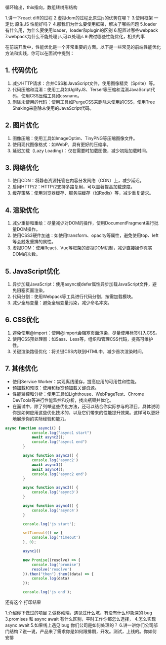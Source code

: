 循环输出，this指向，数组转树形结构

1.讲一下react diff的过程
2.虚拟dom的过程比原生js的优势在哪？
3.使用框架 一定比 原生JS 性能好吗？
4.那我们为什么要使用框架，解决了哪些问题
5.loader有什么用，为什么要使用loader，loader和plugin的区别
6.配置过哪些webpack
7.webpack为什么不能处理 js,可以处理js
9.做过哪些性能优化，相关的事




在前端开发中，性能优化是一个非常重要的方面。以下是一些常见的前端性能优化方法和实践，你可以在面试中提到：
## 1. 代码优化
1. 减少HTTP请求：合并CSS和JavaScript文件，使用图像精灵（Sprite）等。
2. 代码压缩和混淆：使用工具如UglifyJS、Terser等压缩和混淆JavaScript代码，使用CSS压缩工具如cssnano。
3. 删除未使用的代码：使用工具如PurgeCSS来删除未使用的CSS，使用Tree Shaking来删除未使用的JavaScript代码。
## 2. 图片优化
1. 图像压缩：使用工具如ImageOptim、TinyPNG等压缩图像文件。
2. 使用现代图像格式：如WebP，具有更好的压缩率。
3. 延迟加载（Lazy Loading）：仅在需要时加载图像，减少初始加载时间。
## 3. 网络优化
1. 使用CDN：将静态资源托管在内容分发网络（CDN）上，减少延迟。
2. 启用HTTP/2：HTTP/2支持多路复用，可以显著提高加载速度。
3. 缓存策略：使用浏览器缓存、服务端缓存（如Redis）等，减少重复请求。
## 4. 渲染优化
1. 减少重排和重绘：尽量减少对DOM的操作，使用DocumentFragment进行批量DOM操作。
2. 使用CSS3硬件加速：如使用transform、opacity等属性，避免使用top、left等会触发重排的属性。
3. 虚拟DOM：使用React、Vue等框架的虚拟DOM机制，减少直接操作真实DOM的次数。
## 5. JavaScript优化
1. 异步加载JavaScript：使用async或defer属性异步加载JavaScript文件，避免阻塞页面渲染。
2. 代码分割：使用Webpack等工具进行代码分割，按需加载模块。
3. 减少全局变量：避免全局变量污染，减少命名冲突。
## 6. CSS优化
1. 避免使用@import：使用@import会阻塞页面渲染，尽量使用<link>标签引入CSS。
2. 使用CSS预处理器：如Sass、Less等，组织和管理CSS代码，提高可维护性。
3. 关键渲染路径优化：将关键CSS内联到HTML中，减少首次渲染时间。
## 7. 其他优化
- 使用Service Worker：实现离线缓存，提高应用的可用性和性能。
- 预加载和预取：使用<link rel="preload">和<link rel="prefetch">标签预加载关键资源。
- 性能监控和分析：使用工具如Lighthouse、WebPageTest、Chrome DevTools等进行性能监控和分析，找出瓶颈并优化。
- 在面试中，除了列举这些优化方法，还可以结合你实际参与的项目，具体说明你是如何应用这些优化技术的，以及它们带来的性能提升效果。这样可以更好地展示你的实际经验和能力。



```js
async function async1() {
            console.log("async1 start")
            await async2();
            console.log("async1 end")
        }

        async function async2() {
            console.log('async2')
            await async3()
            await async4();
            console.log('async2 end')
        }

        async function async3() {
            console.log('async3')
        }

        async function async4() {
            console.log('async4')
        }

        console.log('js start');

        setTimeout(() => {
            console.log('timeout')
        }, 0);

        async1()

        new Promise((resolve) => {
            console.log('promise')
            resolve('resolve')
        }).then("then").then((data) => {
            console.log(data)
        });

        console.log('js end');
```
还有这个 打印结果


1.介绍你下做过的项目
2.做移动端，遇见过什么坑，有没有什么印象深的 bug 
3.promises 和 async await 有什么区别，平时工作你都怎么选择，
4.怎么实现 async await
5.如果线上遇见 bug 你们公司是如何处理的？
6.讲一讲你们公司部门结构
7.说一说，产品来了需求你是如何跟排期，开发。测试，上线的。你如何安排